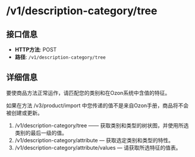 # /v1/description-category/tree

## 接口信息

- **HTTP方法**: POST
- **路径**: `/v1/description-category/tree`

## 详细信息

  
要使商品方法正常运作，请匹配您的类别和在Ozon系统中含值的特征。

如果在方法 /v3/product/import 中您传递的值不是来自Ozon手册，商品将不会被创建或更新。

  1. /v1/description-category/tree —— 获取类别和类型的树状图，并使用所选类别的最后一级的值。
  2. /v1/description-category/attribute — 获取选定类别和类型的特性。
  3. /v1/description-category/attribute/values — 请获取所选特征的值表。



